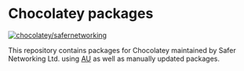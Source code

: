 # Chocolatey packages

[![chocolatey/safernetworking](https://img.shields.io/badge/Chocolatey-Profile-bc7100.svg?longCache=true)](https://chocolatey.org/profiles/safernetworking)

This repository contains packages for Chocolatey maintained by Safer Networking Ltd. using [AU](https://chocolatey.org/packages/au) as well as manually updated packages.
